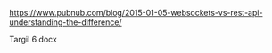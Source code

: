 https://www.pubnub.com/blog/2015-01-05-websockets-vs-rest-api-understanding-the-difference/

Targil 6 docx